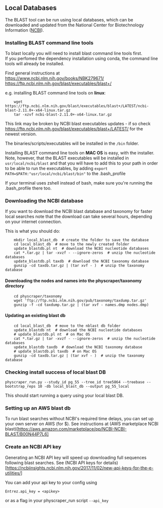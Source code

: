 ## Local Databases

The BLAST tool can be run using local databases, which can be downloaded and updated from the National Center for Biotechnology Information ([NCBI](https://www.ncbi.nlm.nih.gov/)).

### Installing BLAST command line tools

To blast locally you will need to install blast command line tools first.  
If you perfomed the dependency installation using conda, the command line tools will already be installed.

Find general instructions at
https://www.ncbi.nlm.nih.gov/books/NBK279671/
https://ftp.ncbi.nlm.nih.gov/blast/executables/blast+/


e.g. installing BLAST command line tools on **linux**:

```
    wget https://ftp.ncbi.nlm.nih.gov/blast/executables/blast+/LATEST/ncbi-blast-2.11.0+-x64-linux.tar.gz
    tar -xzvf ncbi-blast-2.11.0+-x64-linux.tar.gz
 ```
This link may be broken by NCBI blast executables updates - if so check https://ftp.ncbi.nlm.nih.gov/blast/executables/blast+/LATEST/ for the newest version.

The binaries/scripts/executables will be installed in the `/bin` folder.

Installing BLAST command line tools on **MAC OS** is easy, with the installer. Note, however, that the BLAST executables will be installed in `usr/local/ncbi/blast` and that you will have to add this to your path in order to be able to run the executables, by adding `export PATH=$PATH:"usr/local/ncbi/blast/bin"` to the .bash_profile

If your terminal uses zshell instead of bash, make sure you're running the .bash_profile there too.


### Downloading the NCBI database

If you want to download the NCBI blast database and taxonomy for faster local searches
note that the download can take several hours, depending on your internet connection.

This is what you should do:

```
    mkdir local_blast_db  # create the folder to save the database
    cd local_blast_db  # move to the newly created folder
    update_blastdb.pl nt  # download the NCBI nucleotide databases
    cat *.tar.gz | tar -xvzf - --ignore-zeros  # unzip the nucleotide databases
    update_blastdb.pl taxdb  # download the NCBI taxonomy database
    gunzip -cd taxdb.tar.gz | (tar xvf - )  # unzip the taxonomy database
```

#### Downloading the nodes and names into the physcraper/taxonomy directory

```
    cd physcraper/taxonomy
    wget 'ftp://ftp.ncbi.nlm.nih.gov/pub/taxonomy/taxdump.tar.gz'
    gunzip -f -cd taxdump.tar.gz | (tar xvf - names.dmp nodes.dmp)
```

#### Updating an existing blast db

``` 
    cd local_blast_db  # move to the nblast db folder
    update_blastdb nt  # download the NCBI nucleotide databases
    # update_blastdb.pl nt  # on Mac OS
    cat *.tar.gz | tar -xvzf - --ignore-zeros  # unzip the nucleotide databases
    update_blastdb taxdb  # download the NCBI taxonomy database
    # update_blastdb.pl taxdb  # on Mac OS
    gunzip -cd taxdb.tar.gz | (tar xvf - )  # unzip the taxonomy database
```

### Checking install success of local blast DB

    physcraper_run.py --study_id pg_55 --tree_id tree5864 --treebase --bootstrap_reps 10 -db local_blast_db --output pg_55_local

This should start running a query using your local blast DB.


### Setting up an AWS blast db

To run blast searches without NCBI's required time delays, you can set up your own server on AWS (for $).
See instructions at (AWS marketplace NCBI blast)[https://aws.amazon.com/marketplace/pp/NCBI-NCBI-BLAST/B00N44P7L6]

### Create an NCBI API key

Generating an NCBI API key will speed up downloading full sequences following blast searches.
See (NCBI API keys for details)[https://ncbiinsights.ncbi.nlm.nih.gov/2017/11/02/new-api-keys-for-the-e-utilities/]

You can add your api key to your config using

    Entrez.api_key = <apikey>

or as a flag in your physcraper_run script `--api_key` 
